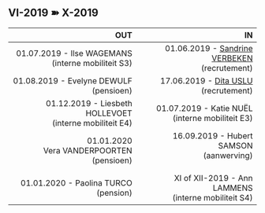 <link rel="stylesheet" href="S2.css">
<link rel="stylesheet" href="foghorn2.css">

## VI-2019 &#10173; X-2019

| OUT | IN |
| ---: | ---: |
| 01.07.2019 - Ilse WAGEMANS<br>(interne mobiliteit S3) | 01.06.2019 - [Sandrine VERBEKEN](Sandrine_Verbeken.md)<br>(recrutement) |
| 01.08.2019 - Evelyne DEWULF<br>(pensioen) | 17.06.2019 - [Dita USLU](Dita_Uslu.md)<br>(recrutement) |
| 01.12.2019 - Liesbeth HOLLEVOET<br>(interne mobiliteit E4) | 01.07.2019 - Katie NUËL<br>(interne mobiliteit E3) |
| 01.01.2020<br>Vera VANDERPOORTEN<br>(pensioen) | 16.09.2019 - Hubert SAMSON<br>(aanwerving)<br>&nbsp; |
| 01.01.2020 - Paolina TURCO<br>(pension) | XI of XII-2019 - Ann LAMMENS<br>(interne mobiliteit S4) |


